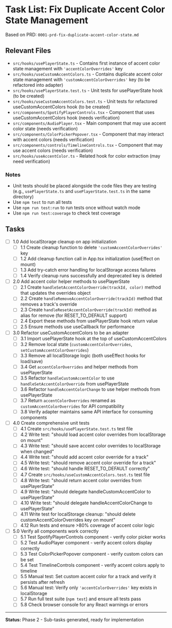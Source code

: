 # Task List: Fix Duplicate Accent Color State Management

Based on PRD: `0001-prd-fix-duplicate-accent-color-state.md`

## Relevant Files

- `src/hooks/usePlayerState.ts` - Contains first instance of accent color state management with `'accentColorOverrides'` key
- `src/hooks/useCustomAccentColors.ts` - Contains duplicate accent color state management with `'customAccentColorOverrides'` key (to be refactored into adapter)
- `src/hooks/usePlayerState.test.ts` - Unit tests for usePlayerState hook (to be created)
- `src/hooks/useCustomAccentColors.test.ts` - Unit tests for refactored useCustomAccentColors hook (to be created)
- `src/components/SpotifyPlayerControls.tsx` - Component that uses useCustomAccentColors hook (needs verification)
- `src/components/AudioPlayer.tsx` - Main component that may use accent color state (needs verification)
- `src/components/ColorPickerPopover.tsx` - Component that may interact with accent colors (needs verification)
- `src/components/controls/TimelineControls.tsx` - Component that may use accent colors (needs verification)
- `src/hooks/useAccentColor.ts` - Related hook for color extraction (may need verification)

### Notes

- Unit tests should be placed alongside the code files they are testing (e.g., `usePlayerState.ts` and `usePlayerState.test.ts` in the same directory)
- Use `npm test` to run all tests
- Use `npm run test:run` to run tests once without watch mode
- Use `npm run test:coverage` to check test coverage

## Tasks

- [ ] 1.0 Add localStorage cleanup on app initialization
  - [ ] 1.1 Create cleanup function to delete `'customAccentColorOverrides'` key
  - [ ] 1.2 Add cleanup function call in App.tsx initialization (useEffect on mount)
  - [ ] 1.3 Add try-catch error handling for localStorage access failures
  - [ ] 1.4 Verify cleanup runs successfully and deprecated key is deleted

- [ ] 2.0 Add accent color helper methods to usePlayerState
  - [ ] 2.1 Create `handleSetAccentColorOverride(trackId, color)` method that updates the overrides object
  - [ ] 2.2 Create `handleRemoveAccentColorOverride(trackId)` method that removes a track's override
  - [ ] 2.3 Create `handleResetAccentColorOverride(trackId)` method as alias for remove (for RESET_TO_DEFAULT support)
  - [ ] 2.4 Export these methods from usePlayerState hook return value
  - [ ] 2.5 Ensure methods use useCallback for performance

- [ ] 3.0 Refactor useCustomAccentColors to be an adapter
  - [ ] 3.1 Import usePlayerState hook at the top of useCustomAccentColors
  - [ ] 3.2 Remove local state (`customAccentColorOverrides`, `setCustomAccentColorOverrides`)
  - [ ] 3.3 Remove all localStorage logic (both useEffect hooks for load/save)
  - [ ] 3.4 Get `accentColorOverrides` and helper methods from usePlayerState
  - [ ] 3.5 Refactor `handleCustomAccentColor` to use `handleSetAccentColorOverride` from usePlayerState
  - [ ] 3.6 Refactor `handleAccentColorChange` to use helper methods from usePlayerState
  - [ ] 3.7 Return `accentColorOverrides` renamed as `customAccentColorOverrides` for API compatibility
  - [ ] 3.8 Verify adapter maintains same API interface for consuming components

- [ ] 4.0 Create comprehensive unit tests
  - [ ] 4.1 Create `src/hooks/usePlayerState.test.ts` test file
  - [ ] 4.2 Write test: "should load accent color overrides from localStorage on mount"
  - [ ] 4.3 Write test: "should save accent color overrides to localStorage when changed"
  - [ ] 4.4 Write test: "should add accent color override for a track"
  - [ ] 4.5 Write test: "should remove accent color override for a track"
  - [ ] 4.6 Write test: "should handle RESET_TO_DEFAULT correctly"
  - [ ] 4.7 Create `src/hooks/useCustomAccentColors.test.ts` test file
  - [ ] 4.8 Write test: "should return accent color overrides from usePlayerState"
  - [ ] 4.9 Write test: "should delegate handleCustomAccentColor to usePlayerState"
  - [ ] 4.10 Write test: "should delegate handleAccentColorChange to usePlayerState"
  - [ ] 4.11 Write test for localStorage cleanup: "should delete customAccentColorOverrides key on mount"
  - [ ] 4.12 Run tests and ensure >80% coverage of accent color logic

- [ ] 5.0 Verify all components work correctly
  - [ ] 5.1 Test SpotifyPlayerControls component - verify color picker works
  - [ ] 5.2 Test AudioPlayer component - verify accent colors display correctly
  - [ ] 5.3 Test ColorPickerPopover component - verify custom colors can be set
  - [ ] 5.4 Test TimelineControls component - verify accent colors apply to timeline
  - [ ] 5.5 Manual test: Set custom accent color for a track and verify it persists after refresh
  - [ ] 5.6 Manual test: Verify only `'accentColorOverrides'` key exists in localStorage
  - [ ] 5.7 Run full test suite (`npm test`) and ensure all tests pass
  - [ ] 5.8 Check browser console for any React warnings or errors

---

**Status:** Phase 2 - Sub-tasks generated, ready for implementation
